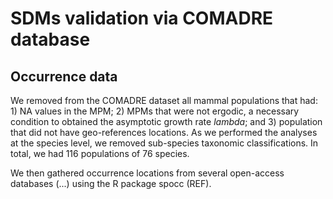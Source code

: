 # SDMs validation via COMADRE database

## Occurrence data
We removed from the COMADRE dataset all mammal populations that had: 1) NA values in the MPM; 2) MPMs that were not ergodic, a necessary condition to obtained the asymptotic growth rate $lambda$; and 3) population that did not have geo-references locations. As we performed the analyses at the species level, we removed sub-species taxonomic classifications. In total, we had 116 populations of 76 species.

We then gathered occurrence locations from several open-access databases (...) using the R package spocc (REF). 
